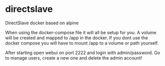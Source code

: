 # directslave
DirectSlave docker based on alpine

When using the docker-compose file it will all be setup for you.
A volume will be created and mapped to /app in the docker.
If you dont use the docker compose you will have to mount /app to
a volume or path yourself.

After starting open webui on port 2222 and login with admin/password.
Go to manage users, create a new one and delete the admin account!